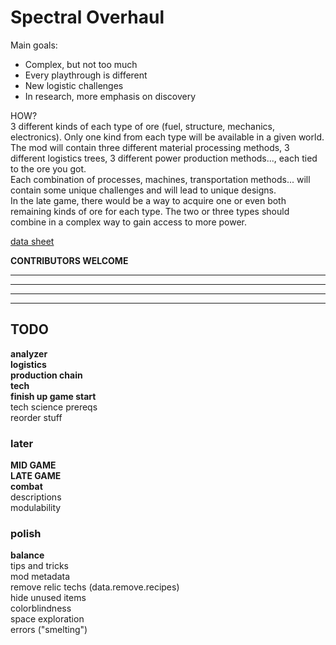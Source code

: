 # **Spectral Overhaul**

Main goals:

- Complex, but not too much
- Every playthrough is different
- New logistic challenges
- In research, more emphasis on discovery

HOW?  
3 different kinds of each type of ore (fuel, structure, mechanics, electronics). Only one kind from each type will be available in a given world.  
The mod will contain three different material processing methods, 3 different logistics trees, 3 different power production methods..., each tied to the ore you got.  
Each combination of processes, machines, transportation methods... will contain some unique challenges and will lead to unique designs.  
In the late game, there would be a way to acquire one or even both remaining kinds of ore for each type. The two or three types should combine in a complex way to gain access to more power.  

[data sheet](https://docs.google.com/spreadsheets/d/1l3tNkHHA6iIZEIHGTlEMy_pj7utE8ETj58-s_ZTPqjU/edit?usp=sharing)

**CONTRIBUTORS WELCOME**

-------------------------------

-------------------------------

-------------------------------

-------------------------------

## **TODO**

**analyzer**  
**logistics**  
**production chain**  
**tech**  
**finish up game start**  
tech science prereqs  
reorder stuff  
  
### **later**

**MID GAME**  
**LATE GAME**  
**combat**  
descriptions  
modulability  

### **polish**

**balance**  
tips and tricks  
mod metadata  
remove relic techs (data.remove.recipes)  
hide unused items  
colorblindness  
space exploration  
errors ("smelting")
